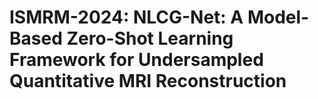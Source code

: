 # ISMRM-2024: NLCG-Net: A Model-Based Zero-Shot Learning Framework for Undersampled Quantitative MRI Reconstruction
